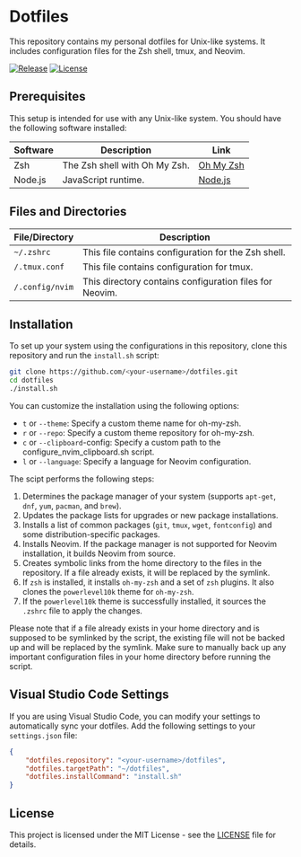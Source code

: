 # Dotfiles

This repository contains my personal dotfiles for Unix-like systems. It includes configuration files for the Zsh shell, tmux, and Neovim.

[![Release](https://img.shields.io/github/release/bartventer/dotfiles.svg)](https://github.com/bartventer/dotfiles/releases/latest)
[![License](https://img.shields.io/github/license/bartventer/dotfiles.svg)](LICENSE)

## Prerequisites

This setup is intended for use with any Unix-like system. You should have the following software installed:

| Software | Description                   | Link                           |
| -------- | ----------------------------- | ------------------------------ |
| Zsh      | The Zsh shell with Oh My Zsh. | [Oh My Zsh](https://ohmyz.sh/) |
| Node.js  | JavaScript runtime.           | [Node.js](https://nodejs.org/) |

## Files and Directories

| File/Directory  | Description                                             |
| --------------- | ------------------------------------------------------- |
| `~/.zshrc`      | This file contains configuration for the Zsh shell.     |
| `/.tmux.conf`   | This file contains configuration for tmux.              |
| `/.config/nvim` | This directory contains configuration files for Neovim. |

## Installation

To set up your system using the configurations in this repository, clone this repository and run the `install.sh` script:

```bash
git clone https://github.com/<your-username>/dotfiles.git
cd dotfiles
./install.sh
```

You can customize the installation using the following options:

-   `t` or `--theme`: Specify a custom theme name for oh-my-zsh.
-   `r` or `--repo`: Specify a custom theme repository for oh-my-zsh.
-   `c` or `--clipboard`-config: Specify a custom path to the configure_nvim_clipboard.sh script.
-   `l` or `--language`: Specify a language for Neovim configuration.

The scipt performs the following steps:

1. Determines the package manager of your system (supports `apt-get`, `dnf`, `yum`, `pacman`, and `brew`).
2. Updates the package lists for upgrades or new package installations.
3. Installs a list of common packages (`git`, `tmux`, `wget`, `fontconfig`) and some distribution-specific packages.
4. Installs Neovim. If the package manager is not supported for Neovim installation, it builds Neovim from source.
5. Creates symbolic links from the home directory to the files in the repository. If a file already exists, it will be replaced by the symlink.
6. If `zsh` is installed, it installs `oh-my-zsh` and a set of `zsh` plugins. It also clones the `powerlevel10k` theme for `oh-my-zsh`.
7. If the `powerlevel10k` theme is successfully installed, it sources the `.zshrc` file to apply the changes.

Please note that if a file already exists in your home directory and is supposed to be symlinked by the script, the existing file will not be backed up and will be replaced by the symlink. Make sure to manually back up any important configuration files in your home directory before running the script.

## Visual Studio Code Settings

If you are using Visual Studio Code, you can modify your settings to automatically sync your dotfiles. Add the following settings to your `settings.json` file:

```json
{
    "dotfiles.repository": "<your-username>/dotfiles",
    "dotfiles.targetPath": "~/dotfiles",
    "dotfiles.installCommand": "install.sh"
}
```

## License

This project is licensed under the MIT License - see the [LICENSE](LICENSE) file for details.
